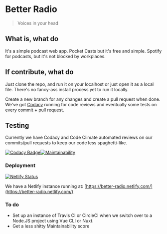 # Better Radio
> Voices in your head

## What is, what do

It's a simple podcast web app. Pocket Casts but it's free and simple. Spotify for podcasts, but it's not blocked by workplaces.

## If contribute, what do

Just clone the repo, and run it on your localhost or just open it as a local file. There's no fancy-ass install process yet to run it locally.

Create a new branch for any changes and create a pull request when done. We've got [Codacy](https://app.codacy.com/projects) running for code reviews and eventually some tests on every commit + pull request.

## Testing
Currently we have Codacy and Code Climate automated reviews on our commits/pull requests to keep our code less spaghetti-like.

[![Codacy Badge](https://api.codacy.com/project/badge/Grade/ef6459597a6044cd927bf5d2c7b92639)](https://www.codacy.com/app/honsaar/Better-Radio?utm_source=github.com&amp;utm_medium=referral&amp;utm_content=honsaar/Better-Radio&amp;utm_campaign=Badge_Grade)[![Maintainability](https://api.codeclimate.com/v1/badges/ed164294edbe15586610/maintainability)](https://codeclimate.com/github/honsaar/Better-Radio/maintainability)

### Deployment

[![Netlify Status](https://api.netlify.com/api/v1/badges/1dd38d9b-544a-4f31-b07a-c27559a74f19/deploy-status)](https://app.netlify.com/sites/better-radio/deploys)

We have a Netlify instance running at: [https://better-radio.netlify.com/](https://better-radio.netlify.com/)

### To do
-  Set up an instance of Travis CI or CircleCI when we switch over to a Node.JS project using Vue CLI or Nuxt.
-  Get a less shitty Maintainability score



